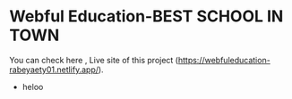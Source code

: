 # Webful Education-BEST SCHOOL IN TOWN

You can check here , Live site of this project (https://webfuleducation-rabeyaety01.netlify.app/).
* heloo

